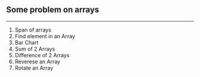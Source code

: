 ## Some problem on arrays
---
1. Span of arrays
2. Find element in an Array
3. Bar Chart
4. Sum of 2 Arrays
5. Difference of 2 Arrays
6. Reverese an Array
7. Rotate an Array
